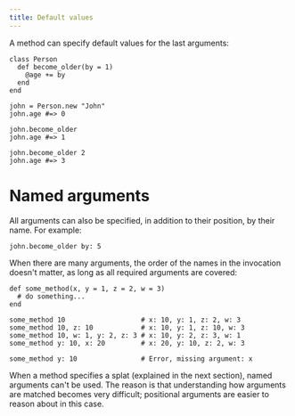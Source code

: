 ```yaml
---
title: Default values
---
```


A method can specify default values for the last arguments:

```crystal
class Person
  def become_older(by = 1)
    @age += by
  end
end

john = Person.new "John"
john.age #=> 0

john.become_older
john.age #=> 1

john.become_older 2
john.age #=> 3
```

# Named arguments

All arguments can also be specified, in addition to their position, by their name. For example:

```crystal
john.become_older by: 5
```

When there are many arguments, the order of the names in the invocation doesn't matter, as long as all required arguments are covered:

```crystal
def some_method(x, y = 1, z = 2, w = 3)
  # do something...
end

some_method 10                   # x: 10, y: 1, z: 2, w: 3
some_method 10, z: 10            # x: 10, y: 1, z: 10, w: 3
some_method 10, w: 1, y: 2, z: 3 # x: 10, y: 2, z: 3, w: 1
some_method y: 10, x: 20         # x: 20, y: 10, z: 2, w: 3

some_method y: 10                # Error, missing argument: x
```

When a method specifies a splat (explained in the next section), named arguments can't be used. The reason is that understanding how arguments are matched becomes very difficult; positional arguments are easier to reason about in this case.
